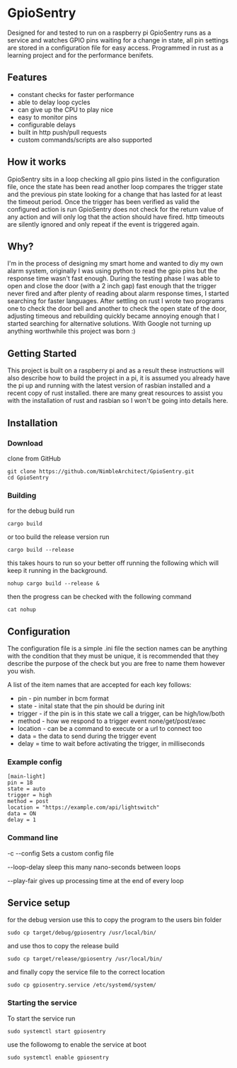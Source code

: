 # GpioSentry

Designed for and tested to run on a raspberry pi GpioSentry runs as a service and watches GPIO pins waiting for a change in state, all pin settings are stored in a configuration file for easy access.  Programmed in rust as a learning project and for the performance benifets.

## Features

* constant checks for faster performance
* able to delay loop cycles
* can give up the CPU to play nice
* easy to monitor pins
* configurable delays
* built in http push/pull requests
* custom commands/scripts are also supported


## How it works

GpioSentry sits in a loop checking all gpio pins listed in the configuration file, once the state has been read another loop compares the trigger state and the previous pin state looking for a change that has lasted for at least the timeout period.  Once the trigger has been verified as valid the configured action is run GpioSentry does not check for the return value of any action and will only log that the action should have fired.  http timeouts are silently ignored and only repeat if the event is triggered again.

## Why?

I'm in the process of designing my smart home and wanted to diy my own alarm system, originally I was using python to read the gpio pins but the response time wasn't fast enough.  During the testing phase I was able to open and close the door (with a 2 inch gap) fast enough that the trigger never fired and after plenty of reading about alarm response times, I started searching for faster languages.  After settling on rust I wrote two programs one to check the door bell and another to check the open state of the door, adjusting timeous and rebuilding quickly became annoying enough that I started searching for alternative solutions.  With Google not turning up anything worthwhile this project was born :)


## Getting Started

This project is built on a raspberry pi and as a result these instructions will also describe how to build the project in a pi, it is assumed you already have the pi up and running with the latest version of rasbian installed and a recent copy of rust installed.  there are many great resources to assist you with the installation of rust and rasbian so I won't be going into details here.

## Installation

### Download

clone from GitHub
```
git clone https://github.com/NimbleArchitect/GpioSentry.git
cd GpioSentry
```


### Building

for the debug build run
```
cargo build
```
or too build the release version run
```
cargo build --release
```

this takes hours to run so your better off running the following which will keep it running in the background.

```
nohup cargo build --release &
```
then the progress can be checked with the following command

```
cat nohup
```

## Configuration

The configuration file is a simple .ini file the section names can be anything with the condition that they must be unique, it is recommended that they describe the purpose of the check but you are free to name them however you wish.

A list of the item names that are accepted for each key follows:

* pin - pin number in bcm format
* state - inital state that the pin should be during init
* trigger - if the pin is in this state we call a trigger, can be high/low/both
* method - how we respond to a trigger event none/get/post/exec
* location - can be a command to execute or a url to connect too
* data = the data to send during the trigger event
* delay = time to wait before activating the trigger, in milliseconds

### Example config

```
[main-light]
pin = 18
state = auto
trigger = high
method = post
location = "https://example.com/api/lightswitch"
data = ON
delay = 1
```

### Command line

-c --config Sets a custom config file

--loop-delay sleep this many nano-seconds between loops

--play-fair gives up processing time at the end of every loop


##  Service setup

for the debug version use this to copy the program to the users bin folder
```
sudo cp target/debug/gpiosentry /usr/local/bin/
```
and use thos to copy the release build
```
sudo cp target/release/gpiosentry /usr/local/bin/
```
and finally copy the service file to the correct location
```
sudo cp gpiosentry.service /etc/systemd/system/
```

### Starting the service

To start the service run
```
sudo systemctl start gpiosentry
```
use the followomg to enable the service at boot
```
sudo systemctl enable gpiosentry
```

